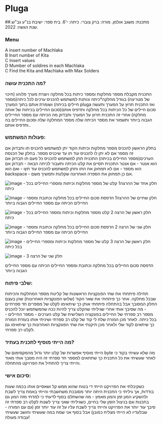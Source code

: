 # Pluga
##מתכנת: משגב אולמן. מורה: ברק צוברי. כיתה: י'6. בית ספר: ישיבת בנ"ע גב"ש. שנת הגשה: 2022.
### Menu  
A insert number of Machlaka  
B Insrt number of Kita  
C Insert values  
D Mumber of soldires in each Machlaka  
C Find the Kita and Machlaka with Max Solders  
### מה התכנית עושה?
התכנית מקבלת מספר מחלקות ומספר כיתות בכל מחלקה ויוצרת מערך פלוהג (חיכוי של מטריצה) בגודל מחלקה*כיתה ונותנת למשתמש להכניס ערכים לכל כיתה(מספר חיילים בכיחה) ושומרת אותם בתוך המערך pluga ואז התכנית תרוץ על המערך ותעשה סכום חיילים של כל הכיתות בכל מחלקה ותדפיס אותם(סכום החיילים בכיתות של אותה מחלקה) אחרי זה התכנית תרוץ על המערך ותבדוק מה הכיתה עם מספר החייילים הגבוה ביותר ותשמור את מספר הכיתה שלה מספר המחלקה שלה וסכום החיילים בה ותדפיס אותם..
### פעולות המשתמש:
בחלק הראשון להכניס מספר מחלקות וכיתות הקוד יתן למשתמש להכניס תו ותבדוק אם זה מספר אם לא יתן לו להכניס עוד תו עד שיכניס מספר.
בחלק של הכנסת הערכים(מספר החיילים בכיתה) התכנית תתן למשתמש להכניס כל פעם תו תבדוק אם הוא אנטר - אם אנטר התכנית תסיים את קלט הכיתה ותעבור לכיתה הבאה - תבדוק אם הוא מספר - אם לא תמחוק את התו ותתן למשתמש להכניס עוד תץו - ואם הוא backspace - אם כן תמחוק את הספרה האחרונה שקלטת ותמשיך משם.


![image](https://github.com/baraksu/Pluga/assets/132656836/c1288001-845f-4a2f-83a2-775a9b052078) -  חלק אחד של ההרצה1
קלט של מספר מחלקות וכיתות ומספרי החיילים בכל כיתה

![image](https://github.com/baraksu/Pluga/assets/132656836/8f1000a4-be69-41ee-94d3-ba7a25620279) -  חלק שתיים של ההרצה1
הדפסת סכום החיילים בכל מחלקה וכתובת ומספר החיילים הכיתה עם מספר החיילים הגבוה ביותר

![image](https://github.com/baraksu/Pluga/assets/132656836/91d13b12-6eb9-4eed-8a7b-75a74ef6bf9b) - חלק ראשון של הרצה 2
קלט מספר מחלקות וכיתות ומספר החיילים בכל כיתה

![image](https://github.com/baraksu/Pluga/assets/132656836/a4f1a70e-7e07-41ef-a6a0-bc05019206b0) - חלק שני של הרצה 2
הדפסת סכום החיילים בכל מחלקה וכתובת ומספר החיילים הכיתה עם מספר החיילים הגבוה ביותר

![image](https://github.com/baraksu/Pluga/assets/132656836/348288a1-edbe-4407-bc19-94d47f76038f) - חלק ראשון של הרצה 3 
קלט של מספר מחלקות וכיתות ומספרי החיילים בכל כיתה

![image](https://github.com/baraksu/Pluga/assets/132656836/c1dc3179-1cc9-4b90-94e3-44bb45a64c84) - חלק שני של הרצה 3 

הדפסת סכום החיילים בכל מחלקה וכתובת ומספר החיילים הכיתה עם מספר החיילים הגבוה ביותר


### שלבי פיתוח:
תחילה פיתחתי את שתי הפונקציות הראשונות של קליטת מספר המחלקות והכיתות שבכל מחלקה.
אחר כך פיתחתי את שאר הקוד (שלוש הפונקציות האחרונות) שהן בעצם החלק המסובך אבל בהתחלה פיתחתי אותן כך שיתאימו לקלט של מספרים חד ספרתיים  - מה שסיבך אותי אחרי שגיליתי שהקלט צריך להיות ככה שהמשתמש יוכל להכניס מספר רב ספרתי של החיילים בפונקציה השלישית של קלט הערכים - מספר החיילים - בכל כיתה.
לאחר מכן המורה שלח לי קוד של קלט רב ספרתי ושיניתי אותו בעזרת המורה כך שיתאים לקוד שלי ולאחר מכן תיקנתי את שתי הפונקציות האחרונות כך שיתאימו גם לקלט רב ספרתי.
### מה הייתי מוסיף לתכנית בעתיד?
הייתי מוסיף אפשרות של קלט יותר גדול מהמקסימום של byte מה שלא עשיתי בקוד כי לאחר שעשיתי את כל התכנית כך שתתאים למספר חד ספרתי זה היה מסבך אותי מאוד והייתי צריך להתחיל את הפרויקט מהתחלה.
### סיכום אישי:
כשקיבלתי את הפרויקט הייתי די בטוח שהוא ממש קל ושאסיים אותו בכמה שעות בודדות, אך גיליתי כי התכנית היתה יותר מסובכת משחשבתי והייתי באמת צריך לשבת ולהשקיע המון זמן והמון מאמץ - מה שהשתלם בסוף לדעתי כי למדתי מזה המון גם בתכנות וגם בניצול הזמן שלי בחיים, כשגיליתי שאני צריך לשנות לקלט רב ספרתי זה סיבך עוד יותר את הפרויקט והייתי צריך לשבת עליו על זה עוד יותר זמן (גם עם המורה - שבלעדיו לא הייתי מצליח כמובן) אבל בסוף אני שמח במה שעשיתי וחושב שעשיתי עבודה מעולה!
